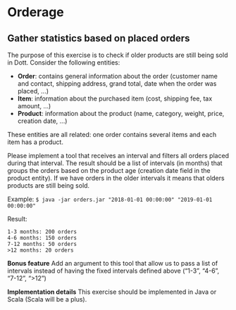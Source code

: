 # Orderage

## Gather statistics based on placed orders

The purpose of this exercise is to check if older products are still being sold in Dott. Consider the following entities:
- **Order**: contains general information about the order (customer name and contact, shipping address, grand total, date when the order was placed, ...)
- **Item**: information about the purchased item (cost, shipping fee, tax amount, ...)
- **Product**: information about the product (name, category, weight, price, creation date, ...)


These entities are all related: one order contains several items and each item has a product.


Please implement a tool that receives an interval and filters all orders placed during that interval. The result should be a list of intervals (in months) that groups the orders based on the product age (creation date field in the product entity). If we have orders in the older intervals it means that olders products are still being sold.



Example:
```$ java -jar orders.jar "2018-01-01 00:00:00" "2019-01-01 00:00:00"```

Result:
```
1-3 months: 200 orders
4-6 months: 150 orders
7-12 months: 50 orders
>12 months: 20 orders
```

**Bonus feature**
Add an argument to this tool that allow us to pass a list of intervals instead of having the fixed intervals defined above (“1-3”, “4-6”, “7-12”, “>12”)

**Implementation details**
This exercise should be implemented in Java or Scala (Scala will be a plus).
